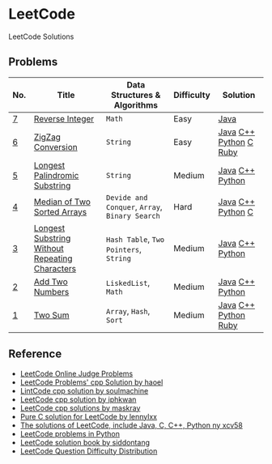 # LeetCode
LeetCode Solutions

## Problems
|No.|Title|Data Structures & Algorithms|Difficulty |Solution|
|---|-----|----------------------------|-----------|--------|
|[7](https://leetcode.com/problems/reverse-integer/)|[Reverse Integer](reverse-integer)|`Math`|Easy|[Java](reverse-integer/ReverseInteger.java)|
|[6](https://leetcode.com/problems/zigzag-conversion/)|[ZigZag Conversion](zigzag-conversion)|`String`|Easy|[Java](zigzag-conversion/ZigZagConversion.java) [C++](zigzag-conversion/ZigZagConversion.cpp) [Python](zigzag-conversion/ZigZagConversion.py) [C](zigzag-conversion/ZigZagConversion.c) [Ruby](zigzag-conversion/ZigZagConversion.rb)|
|[5](https://leetcode.com/problems/longest-palindromic-substring/)|[Longest Palindromic Substring](longest-palindromic-substring)|`String`|Medium|[Java](longest-palindromic-substring/LongestPalindromicSubstring.java) [C++](longest-palindromic-substring/LongestPalindromicSubstring.cpp) [Python](longest-palindromic-substring/LongestPalindromicSubstring.py)|
|[4](https://leetcode.com/problems/median-of-two-sorted-arrays/)|[Median of Two Sorted Arrays](median-of-two-sorted-arrays)|`Devide and Conquer`, `Array`, `Binary Search`|Hard|[Java](median-of-two-sorted-arrays/MedianOfTwoSortedArrays.java) [C++](median-of-two-sorted-arrays/MedianOfTwoSortedArrays.cpp)  [Python](median-of-two-sorted-arrays/MedianOfTwoSortedArrays.py) [C](median-of-two-sorted-arrays/MedianOfTwoSortedArrays.c)|
|[3](https://leetcode.com/problems/longest-substring-without-repeating-characters/)|[Longest Substring Without Repeating Characters](longest-substring-without-repeating-characters)|`Hash Table`, `Two Pointers`, `String`|Medium|[Java](longest-substring-without-repeating-characters/LongestSubstringWithoutRepeatingCharacters.java) [C++](longest-substring-without-repeating-characters/LongestSubstringWithoutRepeatingCharacters.cpp) [Python](longest-substring-without-repeating-characters/LongestSubstringWithoutRepeatingCharacters.py)|
|[2](https://leetcode.com/problems/add-two-numbers/)|[Add Two Numbers](add-two-numbers)|`LiskedList`, `Math`|Medium|[Java](add-two-numbers/AddTwoNumbers.java) [C++](add-two-numbers/AddTwoNumbers.cpp) [Python](add-two-numbers/AddTwoNumbers.py)|
|[1](https://leetcode.com/problems/two-sum/)|[Two Sum](two-sum)|`Array`, `Hash`, `Sort`|Medium|[Java](two-sum/TwoSum.java) [C++](two-sum/TwoSum.cpp) [Python](two-sum/TwoSum.py) [Ruby](two-sum/TwoSum.rb)|


## Reference
* [LeetCode Online Judge Problems](https://leetcode.com/problemset/algorithms)
* [LeetCode Problems' cpp Solution by haoel](https://github.com/haoel/leetcode)
* [LintCode cpp solution by soulmachine](https://github.com/soulmachine/lintcode)
* [LeetCode cpp solution by iphkwan](https://github.com/iphkwan/leetcode)
* [LeetCode cpp solutions by maskray](http://maskray.me/blog/2014-06-29-leetcode-solutions)
* [Pure C solution for LeetCode by lennylxx](https://github.com/lennylxx/leetcode)
* [The solutions of LeetCode, include Java, C, C++, Python ny xcv58](https://github.com/xcv58/LeetCode)
* [LeetCode problems in Python](https://github.com/shichao-an/leetcode-python)
* [LeetCode solution book by siddontang](https://github.com/siddontang/leetcode-solution)
* [LeetCode Question Difficulty Distribution](http://zephyrusara.blogspot.com/2014/07/leetcode-question-difficulty.html)
